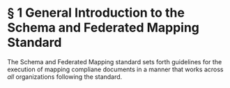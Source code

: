 # § 1 General Introduction to the Schema and Federated Mapping Standard

The Schema and Federated Mapping standard sets forth guidelines for the execution of mapping compliane documents in a manner that works across _all_ organizations following the standard.



